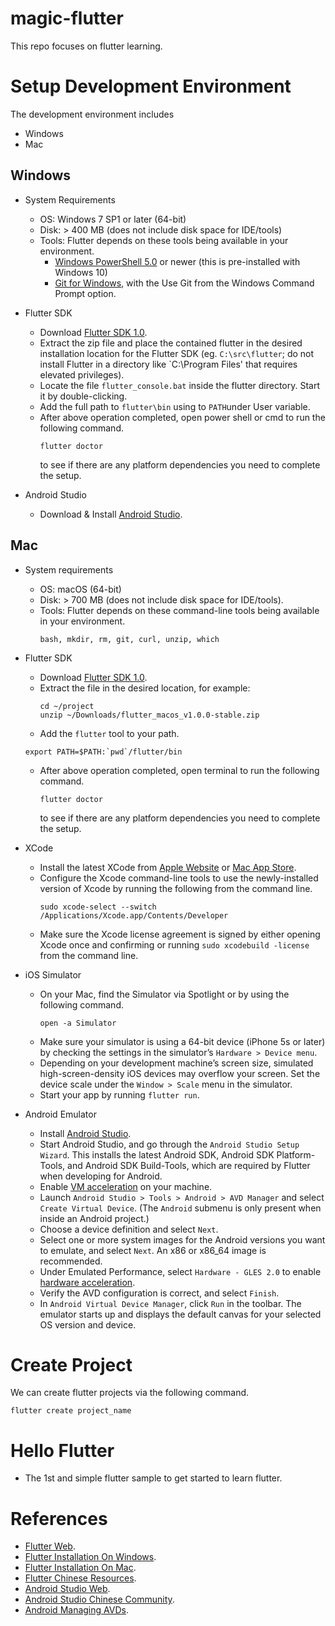 # magic-flutter
This repo focuses on flutter learning.

# Setup Development Environment
The development environment includes
  * Windows
  * Mac
  
  ## Windows
  * System Requirements
    * OS: Windows 7 SP1 or later (64-bit)
    * Disk: > 400 MB (does not include disk space for IDE/tools)
    * Tools: Flutter depends on these tools being available in your environment.
      * [Windows PowerShell 5.0](https://docs.microsoft.com/en-us/powershell/scripting/setup/installing-windows-powershell) or newer (this is pre-installed with Windows 10)
      * [Git for Windows](https://git-scm.com/download/win), with the Use Git from the Windows Command Prompt option.
      
  * Flutter SDK
    * Download [Flutter SDK 1.0](https://storage.googleapis.com/flutter_infra/releases/stable/windows/flutter_windows_v1.0.0-stable.zip).
    * Extract the zip file and place the contained flutter in the desired installation location for the Flutter SDK (eg. `C:\src\flutter`; do not install Flutter in a directory like `C:\Program Files\' that requires elevated privileges). 
    * Locate the file `flutter_console.bat` inside the flutter directory. Start it by double-clicking.
    * Add the full path to `flutter\bin` using to `PATH`under User variable.
    * After above operation completed, open power shell or cmd to run the following command.
      ```
      flutter doctor
      ```
      to see if there are any platform dependencies you need to complete the setup.
      
  * Android Studio
    * Download & Install [Android Studio](https://developer.android.com/studio/).
    
  ## Mac
  * System requirements
    * OS: macOS (64-bit)
    * Disk: > 700 MB (does not include disk space for IDE/tools).
    * Tools: Flutter depends on these command-line tools being available in your environment.
        ```
        bash, mkdir, rm, git, curl, unzip, which
        ```
        
  * Flutter SDK
    * Download [Flutter SDK 1.0](https://storage.googleapis.com/flutter_infra/releases/stable/macos/flutter_macos_v1.0.0-stable.zip).
    * Extract the file in the desired location, for example:
      ```
      cd ~/project
      unzip ~/Downloads/flutter_macos_v1.0.0-stable.zip
      ```
    * Add the `flutter` tool to your path.
     ```
     export PATH=$PATH:`pwd`/flutter/bin
     ```
    * After above operation completed, open terminal to run the following command.
      ```
      flutter doctor
      ```
      to see if there are any platform dependencies you need to complete the setup.
      
  * XCode
    * Install the latest XCode from [Apple Website](https://developer.apple.com/xcode/) or [Mac App Store](https://itunes.apple.com/us/app/xcode/id497799835).
    * Configure the Xcode command-line tools to use the newly-installed version of Xcode by running the following from the command line.
      ```
      sudo xcode-select --switch /Applications/Xcode.app/Contents/Developer
      ```
    * Make sure the Xcode license agreement is signed by either opening Xcode once and confirming or running `sudo xcodebuild -license` from the command line.
    
  * iOS Simulator
    * On your Mac, find the Simulator via Spotlight or by using the following command.
      ```
      open -a Simulator
      ```
    * Make sure your simulator is using a 64-bit device (iPhone 5s or later) by checking the settings in the simulator’s `Hardware > Device menu`.
    * Depending on your development machine’s screen size, simulated high-screen-density iOS devices may overflow your screen. Set the device scale under the `Window > Scale` menu in the simulator.
    * Start your app by running `flutter run`.  
  
  * Android Emulator
    * Install [Android Studio](https://developer.android.com/studio).
    * Start Android Studio, and go through the `Android Studio Setup Wizard`. This installs the latest Android SDK, Android SDK Platform-Tools, and Android SDK Build-Tools, which are required by Flutter when developing for Android.
    * Enable [VM acceleration](https://developer.android.com/studio/run/emulator-acceleration) on your machine.
    * Launch `Android Studio > Tools > Android > AVD Manager` and select `Create Virtual Device`. (The `Android` submenu is only present when inside an Android project.)
    * Choose a device definition and select `Next`.
    * Select one or more system images for the Android versions you want to emulate, and select `Next`. An x86 or x86_64 image is recommended.
    * Under Emulated Performance, select `Hardware - GLES 2.0` to enable [hardware acceleration](https://developer.android.com/studio/run/emulator-acceleration).
    * Verify the AVD configuration is correct, and select `Finish`.
    * In `Android Virtual Device Manager`, click `Run` in the toolbar. The emulator starts up and displays the default canvas for your selected OS version and device.
    
# Create Project
We can create flutter projects via the following command.
 ```
 flutter create project_name
 ```
 
# Hello Flutter
* The 1st and simple flutter sample to get started to learn flutter.

# References
* [Flutter Web](https://flutter.io/).
* [Flutter Installation On Windows](https://flutter.io/docs/get-started/install/windows).
* [Flutter Installation On Mac](https://flutter.io/docs/get-started/install/macos).
* [Flutter Chinese Resources](https://flutter-io.cn/).
* [Android Studio Web](https://developer.android.com/studio).
* [Android Studio Chinese Community](http://www.android-studio.org/index.php).
* [Android Managing AVDs](https://developer.android.com/studio/run/managing-avds).
